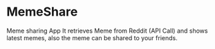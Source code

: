 # MemeShare
Meme sharing App 
It retrieves Meme from Reddit (API Call) and shows latest memes, also the meme can be shared to your friends.
